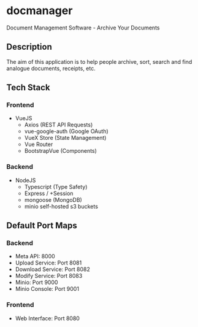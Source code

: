 # docmanager
Document Management Software - Archive Your Documents

## Description
The aim of this application is to help people archive, sort, search and find analogue documents, receipts, etc.

## Tech Stack

### Frontend
  - VueJS
    - Axios (REST API Requests)
    - vue-google-auth (Google OAuth)
    - VueX Store (State Management)
    - Vue Router
    - BootstrapVue (Components)

### Backend
  - NodeJS
    - Typescript (Type Safety)
    - Express / +Session
    - mongoose (MongoDB)
    - minio self-hosted s3 buckets
## Default Port Maps
### Backend
- Meta API: 8000
- Upload Service: Port 8081
- Download Service: Port 8082
- Modify Service: Port 8083
- Minio: Port 9000
- Minio Console: Port 9001

### Frontend
- Web Interface: Port 8080
